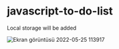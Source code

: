 # javascript-to-do-list
Local storage will be added

![Ekran görüntüsü 2022-05-25 113917](https://user-images.githubusercontent.com/57134415/170220282-1bd630d3-26b3-459e-910b-a29fab1f3cc7.png)
